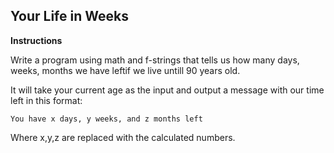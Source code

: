 ## Your Life in Weeks

**Instructions**

Write a program using math and f-strings that tells us how many days, weeks, months we have leftif we live untill 90 years old.

It will take your current age as the input and output a message with our time left in this format:

	You have x days, y weeks, and z months left


Where x,y,z are replaced with the calculated numbers.
